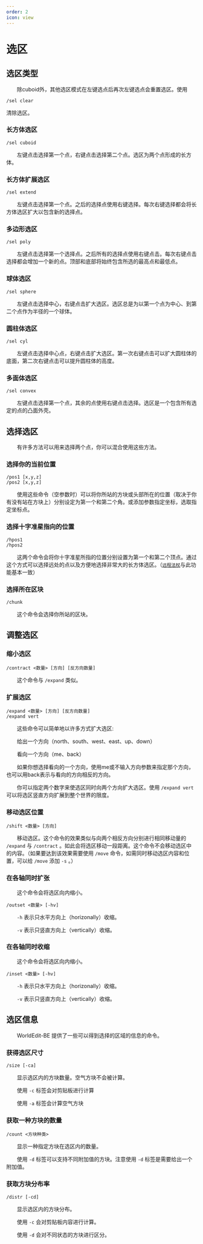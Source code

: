 ```yaml
---
order: 2
icon: view
---
```


# 选区

## 选区类型

&emsp;&emsp;除cuboid外，其他选区模式在左键选点后再次左键选点会重置选区。使用

```
/sel clear
```
清除选区。

### 长方体选区
```
/sel cuboid
```
&emsp;&emsp;左键点击选择第一个点，右键点击选择第二个点。选区为两个点形成的长方体。

### 长方体扩展选区
```
/sel extend
```
&emsp;&emsp;左键点击选择第一个点。之后的选择点使用右键选择。每次右键选择都会将长方体选区扩大以包含新的选择点。

### 多边形选区
```
/sel poly
```
&emsp;&emsp;左键点击选择第一个选择点。之后所有的选择点使用右键点击。每次右键点击选择都会增加一个新的点。顶部和底部将始终包含所选的最高点和最低点。

### 球体选区
```
/sel sphere
```
&emsp;&emsp;左键点击选择中心，右键点击扩大选区。选区总是为以第一个点为中心、到第二个点作为半径的一个球体。

### 圆柱体选区
```
/sel cyl
```
&emsp;&emsp;左键点击选择中心点，右键点击扩大选区。第一次右键点击可以扩大圆柱体的底面，第二次右键点击可以提升圆柱体的高度。

### 多面体选区
```
/sel convex
```
&emsp;&emsp;左键点击选择第一个点，其余的点使用右键点击选择。选区是一个包含所有选定的点的凸面外壳。

## 选择选区
&emsp;&emsp;有许多方法可以用来选择两个点，你可以混合使用这些方法。

### 选择你的当前位置
```
/pos1 [x,y,z]
/pos2 [x,y,z]
```
&emsp;&emsp;使用这些命令（空参数时）可以将你所站的方块或头部所在的位置（取决于你有没有站在方块上）分别设定为第一个和第二个角。或添加参数指定坐标，选取指定坐标点。

### 选择十字准星指向的位置
```
/hpos1
/hpos2
```
&emsp;&emsp;这两个命令会将你十字准星所指的位置分别设置为第一个和第二个顶点。通过这个方式可以选择远处的点以及方便地选择非常大的长方体选区。（[`远程法杖`](tool.md#远程法杖)与此功能基本一致）

### 选择所在区块
```
/chunk
```
&emsp;&emsp;这个命令会选择你所站的区块。

## 调整选区

### 缩小选区
```
/contract <数量> [方向] [反方向数量]
```
&emsp;&emsp;这个命令与 `/expand` 类似。


### 扩展选区
```
/expand <数量> [方向] [反方向数量]
/expand vert
```
&emsp;&emsp;这些命令可以简单地以许多方式扩大选区:

&emsp;&emsp;给出一个方向（north、south、west、east、up、down）

&emsp;&emsp;看向一个方向（me、back）

&emsp;&emsp;如果你想选择看向的一个方向，使用me或不输入方向参数来指定那个方向，也可以用back表示与看向的方向相反的方向。

&emsp;&emsp;你可以指定两个数字来使选区同时向两个方向扩大选区。使用 `/expand vert` 可以将选区竖直方向扩展到整个世界的限度。

### 移动选区位置
```
/shift <数量> [方向]
```
&emsp;&emsp;移动选区。这个命令的效果类似与向两个相反方向分别进行相同移动量的 `/expand` 与 `/contract` 。如此会将选区移动一段距离。这个命令不会移动选区中的内容。（如果要达到该效果需要使用 `/move` 命令，如需同时移动选区内容和位置，可以给 `/move` 添加 `-s` 。）

### 在各轴同时扩张
&emsp;&emsp;这个命令会将选区向内缩小。

```
/outset <数量> [-hv]
```
&emsp;&emsp;`-h` 表示只水平方向上（horizonally）收缩。

&emsp;&emsp;`-v` 表示只竖直方向上（vertically）收缩。
### 在各轴同时收缩
&emsp;&emsp;这个命令会将选区向内缩小。

```
/inset <数量> [-hv]
```
&emsp;&emsp;`-h` 表示只水平方向上（horizonally）收缩。

&emsp;&emsp;`-v` 表示只竖直方向上（vertically）收缩。

## 选区信息
&emsp;&emsp;WorldEdit-BE 提供了一些可以得到选择的区域的信息的命令。

### 获得选区尺寸
```
/size [-ca]
```
&emsp;&emsp;显示选区内的方块数量。空气方块不会被计算。

&emsp;&emsp;使用 `-c` 标签会对剪贴板进行计算

&emsp;&emsp;使用 `-a` 标签会计算空气方块

### 获取一种方块的数量
```
/count <方块种类>
```
&emsp;&emsp;显示一种指定方块在选区内的数量。

&emsp;&emsp;使用 `-d` 标签可以支持不同附加值的方块。注意使用 `-d` 标签是需要给出一个附加值。

### 获取方块分布率
```
/distr [-cd]
```
&emsp;&emsp;显示选区内的方块分布。

&emsp;&emsp;使用 `-c` 会对剪贴板内容进行计算。

&emsp;&emsp;使用 `-d` 会对不同状态的方块进行区分。
